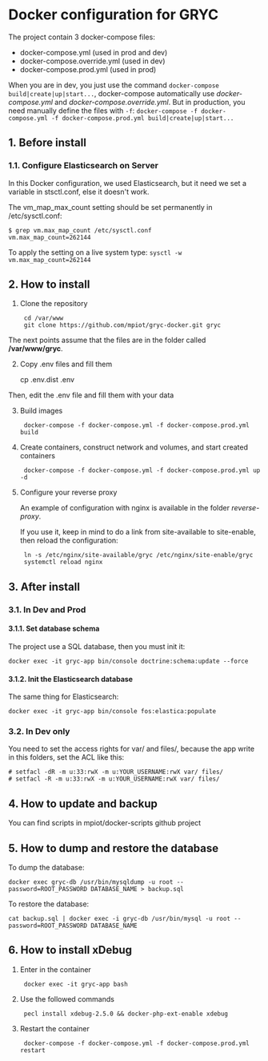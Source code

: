 # Docker configuration for GRYC

The project contain 3 docker-compose files:
- docker-compose.yml (used in prod and dev)
- docker-compose.override.yml (used in dev)
- docker-compose.prod.yml (used in prod)

When you are in dev, you just use the command `docker-compose build|create|up|start...`, docker-compose automatically use *docker-compose.yml* and *docker-compose.override.yml*.
But in production, you need manually define the files with `-f`: `docker-compose -f docker-compose.yml -f docker-compose.prod.yml build|create|up|start...`

## 1. Before install

### 1.1. Configure Elasticsearch on Server
In this Docker configuration, we used Elasticsearch, but it need we set a variable in stsctl.conf, else it doesn't work.

The vm_map_max_count setting should be set permanently in /etc/sysctl.conf:

    $ grep vm.max_map_count /etc/sysctl.conf
    vm.max_map_count=262144
    
To apply the setting on a live system type: `sysctl -w vm.max_map_count=262144`

## 2. How to install

1. Clone the repository

        cd /var/www
        git clone https://github.com/mpiot/gryc-docker.git gryc

The next points assume that the files are in the folder called **/var/www/gryc**.

2. Copy .env files and fill them

    cp .env.dist .env

Then, edit the .env file and fill them with your data

3. Build images

        docker-compose -f docker-compose.yml -f docker-compose.prod.yml build
    
4. Create containers, construct network and volumes, and start created containers 

        docker-compose -f docker-compose.yml -f docker-compose.prod.yml up -d

5. Configure your reverse proxy

    An example of configuration with nginx is available in the folder *reverse-proxy*.

    If you use it, keep in mind to do a link from site-available to site-enable, then reload the configuration:

        ln -s /etc/nginx/site-available/gryc /etc/nginx/site-enable/gryc
        systemctl reload nginx

## 3. After install

### 3.1. In Dev and Prod

#### 3.1.1. Set database schema
The project use a SQL database, then you must init it:

    docker exec -it gryc-app bin/console doctrine:schema:update --force

#### 3.1.2. Init the Elasticsearch database
The same thing for Elasticsearch:

    docker exec -it gryc-app bin/console fos:elastica:populate

### 3.2. In Dev only
You need to set the access rights for var/ and files/, because the app write in this folders, set the ACL like this:

    # setfacl -dR -m u:33:rwX -m u:YOUR_USERNAME:rwX var/ files/
    # setfacl -R -m u:33:rwX -m u:YOUR_USERNAME:rwX var/ files/

## 4. How to update and backup

You can find scripts in mpiot/docker-scripts github project

## 5. How to dump and restore the database

To dump the database:

    docker exec gryc-db /usr/bin/mysqldump -u root --password=ROOT_PASSWORD DATABASE_NAME > backup.sql

To restore the database:

    cat backup.sql | docker exec -i gryc-db /usr/bin/mysql -u root --password=ROOT_PASSWORD DATABASE_NAME

## 6. How to install xDebug

1. Enter in the container

        docker exec -it gryc-app bash
    
2. Use the followed commands

        pecl install xdebug-2.5.0 && docker-php-ext-enable xdebug

3. Restart the container

        docker-compose -f docker-compose.yml -f docker-compose.prod.yml restart
